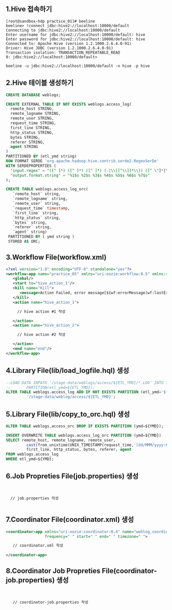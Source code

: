 1.Hive 접속하기
----------------------------------------------------------------------------------------------------------------------------
<pre><code>[root@sandbox-hdp practice_01]# beeline 
beeline> !connect jdbc:hive2://localhost:10000/default
Connecting to jdbc:hive2://localhost:10000/default
Enter username for jdbc:hive2://localhost:10000/default: hive
Enter password for jdbc:hive2://localhost:10000/default: hive
Connected to: Apache Hive (version 1.2.1000.2.6.4.0-91)
Driver: Hive JDBC (version 1.2.1000.2.6.4.0-91)
Transaction isolation: TRANSACTION_REPEATABLE_READ
0: jdbc:hive2://localhost:10000/default>
</code></pre>

<pre><code>beeline -u jdbc:hive2://localhost:10000/default -n hive -p hive</code></pre>

2.Hive 테이블 생성하기
----------------------------------------------------------------------------------------------------------------------------
```sql
CREATE DATABASE weblogs;

CREATE EXTERNAL TABLE IF NOT EXISTS weblogs.access_log(
  remote_host STRING,
  remote_logname STRING,
  remote_user STRING,
  request_time STRING,
  first_line STRING,
  http_status STRING,
  bytes STRING,
  referer STRING,
  agent STRING
)
PARTITIONED BY (etl_ymd string)
ROW FORMAT SERDE 'org.apache.hadoop.hive.contrib.serde2.RegexSerDe'
WITH SERDEPROPERTIES (
  "input.regex" = "([^ ]*) ([^ ]*) ([^ ]*) (-|\\[[^\\]]*\\]) ([^ \"]*|\"[^\"]*\") (-|[0-9]*) (-|[0-9]*)",
  "output.format.string" = "%1$s %2$s %3$s %4$s %5$s %6$s %7$s"
);

CREATE TABLE weblogs.access_log_orc(
   `remote_host` string,
   `remote_logname` string,
   `remote_user` string,
   `request_time` timestamp,
   `first_line` string,
   `http_status` string,
   `bytes` string,
   `referer` string,
   `agent` string)
 PARTITIONED BY ( ymd string )
 STORED AS ORC;    
```

3.Workflow File(workflow.xml) 
----------------------------------------------------------------------------------------------------------------------------

```xml
<?xml version="1.0" encoding="UTF-8" standalone="yes"?>
<workflow-app name="practice_05" xmlns="uri:oozie:workflow:0.5" xmlns:sla="uri:oozie:sla:0.2">
   <global/>
   <start to="hive_action_1"/>
   <kill name="Kill">
      <message>Action Failed, error message[${wf:errorMessage(wf:lastErrorNode())}]</message>
   </kill>
   <action name="hive_action_1">

     // hive action #1 작성

   </action>
   <action name="hive_action_2">

     // hive action #2 작성

   </action>
   <end name="end"/>
</workflow-app>
```

4.Library File(lib/load_logfile.hql) 생성
----------------------------------------------------------------------------------------------------------------------------
```sql
--LOAD DATA INPATH '/stage-data/weblogs/access/${ETL_YMD}/*.LOG' INTO TABLE weblogs.access_log 
--       PARTITION(etl_ymd=${ETL_YMD});
ALTER TABLE weblogs.access_log ADD IF NOT EXISTS PARTITION (etl_ymd='${ETL_YMD}') LOCATION  
         '/stage-data/weblog/access/${ETL_YMD}';
```

5.Library File(lib/copy_to_orc.hql) 생성
----------------------------------------------------------------------------------------------------------------------------
```sql
ALTER TABLE weblogs.access_orc DROP IF EXISTS PARTITION (ymd=${YMD});

INSERT OVERWRITE TABLE weblogs.access_log_orc PARTITION (ymd=${YMD})
SELECT remote_host, remote_logname, remote_user,
         cast(from_unixtime(UNIX_TIMESTAMP(request_time,'[dd/MMM/yyyy:HH:mm:ss Z]')) as timestamp) as request_time,
         first_line, http_status, bytes, referer, agent
FROM weblogs.access_log
WHERE etl_ymd=${YMD};
```

6.Job Propreties File(job.properties) 생성
----------------------------------------------------------------------------------------------------------------------------
<pre><code>

  // job.properties 작성
  
</code></pre>


7.Coordinator File(coordinator.xml) 생성
----------------------------------------------------------------------------------------------------------------------------
```xml
<coordinator-app xmlns="uri:oozie:coordinator:0.4" name="weblog_coordinator" 
                 frequency=" " start=" " end=" " timezone=" ">

   // coordinator.xml 작성
   
</coordinator-app>
```

8.Coordinator Job Propreties File(coordinator-job.properties) 생성
----------------------------------------------------------------------------------------------------------------------------
<pre><code>

   // coordinator-job.properties 작성
   
</code></pre>


